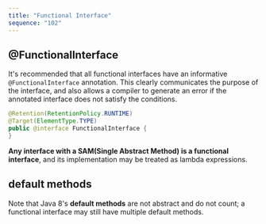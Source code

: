 ```yaml
---
title: "Functional Interface"
sequence: "102"
---
```


## @FunctionalInterface

It's recommended that all functional interfaces have an informative `@FunctionalInterface` annotation.
This clearly communicates the purpose of the interface,
and also allows a compiler to generate an error if the annotated interface does not satisfy the conditions.

```java
@Retention(RetentionPolicy.RUNTIME)
@Target(ElementType.TYPE)
public @interface FunctionalInterface {
}
```

**Any interface with a SAM(Single Abstract Method) is a functional interface**,
and its implementation may be treated as lambda expressions.

## default methods

Note that Java 8's **default methods** are not abstract and do not count;
a functional interface may still have multiple default methods.


